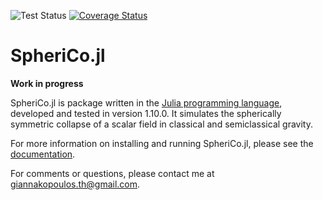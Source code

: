![Test Status](https://img.shields.io/github/workflow/status/ThanasisGiannakopoulos/SpheriCo.jl/ci?label=Tests&logo=github)
[![Coverage Status](https://codecov.io/gh/ThanasisGiannakopoulos/SpheriCo.jl/branch/main/graph/badge.svg)](https://codecov.io/gh/ThanasisGiannakopoulos/SpheriCo.jl)

# SpheriCo.jl

**Work in progress**

SpheriCo.jl is package written in the [Julia programming
language](https://julialang.org/), developed and tested in version
1.10.0. It simulates the spherically symmetric collapse of a scalar field
in classical and semiclassical gravity.

For more information on installing and running SpheriCo.jl, please
see the [documentation](https://sphericojl.readthedocs.io/en/latest/index.html#).

For comments or questions, please contact me at giannakopoulos.th@gmail.com.
